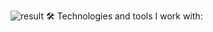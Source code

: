 
![result](https://user-images.githubusercontent.com/126060087/222709310-e64a9b24-d532-4e45-897d-468100809810.gif)
🛠 Technologies and tools I work with:

<!--
**vkapantsou/vkapantsou** is a ✨ _special_ ✨ repository because its `README.md` (this file) appears on your GitHub profile.

Here are some ideas to get you started:

- 🔭 I’m currently working on ...
- 🌱 I’m currently learning ...
- 👯 I’m looking to collaborate on ...
- 🤔 I’m looking for help with ...
- 💬 Ask me about ...
- 📫 How to reach me: ...
- 😄 Pronouns: ...
- ⚡ Fun fact: ...
-->
